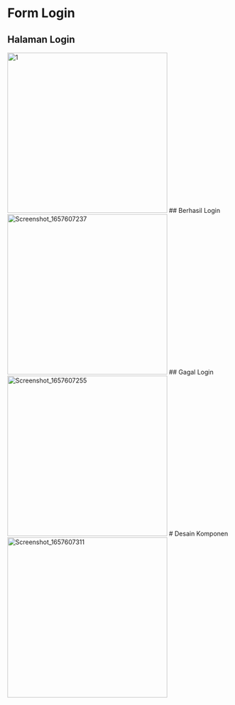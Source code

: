 # Form Login
## Halaman Login
<img width="360" alt="1" src="https://user-images.githubusercontent.com/68727623/178491651-f8e8612e-9cdc-4c22-9027-7f8eb521cef0.png">
## Berhasil Login
<img width="360" alt="Screenshot_1657607237" src="https://user-images.githubusercontent.com/68727623/178491970-16daa97e-8427-4616-bf8e-905fc9c0821c.png">
## Gagal Login
<img width="360" alt="Screenshot_1657607255" src="https://user-images.githubusercontent.com/68727623/178491986-737bd1ba-e783-43be-abb0-0aafd27475ff.png">
# Desain Komponen
<img width="360" alt="Screenshot_1657607311" src="https://user-images.githubusercontent.com/68727623/178492018-89a76803-b266-423e-837b-c4fc3548a179.png">
